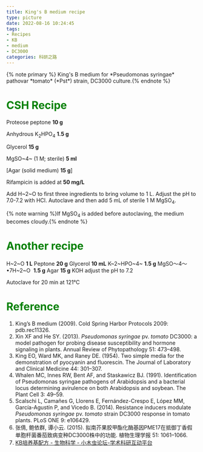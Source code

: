 ```yaml
---
title: King's B medium recipe
type: picture
date: 2022-08-16 10:24:45
tags: 
- Recipes
- KB
- medium
- DC3000
categories: 科研之路
---
```


<meta name="referrer" content="no-referrer" />
{% note primary %}  King's B medium for *Pseudomonas syringae* pathovar *tomato* (*Pst*) strain, DC3000 culture.{% endnote %}

<!--more-->

# <font color=green>CSH Recipe</font>

Proteose peptone **10 g**

Anhydrous K<sub>2</sub>HPO<sub>4</sub> **1.5 g**

Glycerol **15 g** 

MgSO~4~ (1 M; sterile) **5 ml**

[Agar (solid medium) **15 g**]

Rifampicin is added at **50 mg/L**

Add H~2~O to first three ingredients to bring volume to 1 L. Adjust the pH to 7.0-7.2 with HCl. Autoclave and then add 5 mL of sterile 1 M MgSO<sub>4</sub>.

{% note warning %}If MgSO<sub>4</sub> is added before autoclaving, the medium becomes cloudy.{% endnote %}

# <font color=green>Another recipe</font>
H~2~O   **1 L**
Peptone     **20 g**
Glycerol       **10 mL**
K~2~HPO~4~  **1.5 g**
MgSO～4～•7H~2~O  **1.5 g**
Agar **15 g**
KOH adjust the pH to 7.2

Autoclave for 20 min at 121°C 

# <font color=green>Reference</font>
1. King’s B medium (2009). Cold Spring Harbor Protocols 2009: pdb.rec11326.
2. Xin XF and He SY. (2013). *Pseudomonas syringae* pv. *tomato* DC3000: a model pathogen for probing disease susceptibility and hormone signaling in plants. Annual Review of Phytopathology 51: 473–498.
3. King EO, Ward MK, and Raney DE. (1954). Two simple media for the demonstration of pyocyanin and fluorescin. The Journal of Laboratory and Clinical Medicine 44: 301–307.
4. Whalen MC, Innes RW, Bent AF, and Staskawicz BJ. (1991). Identification of Pseudomonas syringae pathogens of Arabidopsis and a bacterial locus determining avirulence on both Arabidopsis and soybean. The Plant Cell 3: 49–59.
5. Scalschi L, Camañes G, Llorens E, Fernández-Crespo E, López MM, García-Agustín P, and Vicedo B. (2014). Resistance inducers modulate *Pseudomonas syringae* pv. *tomato* strain DC3000 response in tomato plants. PLoS ONE 9: e106429.
6. 张倩, 鲍依群, 谭小云. (2015). 拟南芥果胶甲酯化酶基因PME17在抵御丁香假单胞杆菌番茄致病变种DC3000株中的功能. 植物生理学报 51: 1061–1066.
7. [KB培养基配方 \- 生物科学 \- 小木虫论坛\-学术科研互动平台](http://muchong.com/t-365059-1)


